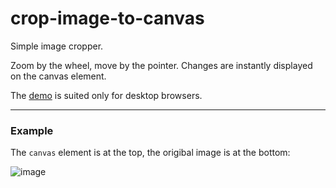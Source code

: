 # crop-image-to-canvas

Simple image cropper.

Zoom by the wheel, move by the pointer.
Changes are instantly displayed on the canvas element.

The [demo](https://alttiri.github.io/crop-image-to-canvas/) is suited only for desktop browsers.

---
### Example

The `canvas` element is at the top, the origibal image is at the bottom:

![image](https://user-images.githubusercontent.com/16310547/126565115-c79579b5-ac90-4898-926d-36f76762ee82.png)

